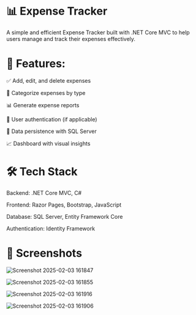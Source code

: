 # 📊 Expense Tracker

A simple and efficient Expense Tracker built with .NET Core MVC to help users manage and track their expenses effectively.


# 🚀 Features:

✅ Add, edit, and delete expenses

📅 Categorize expenses by type

📊 Generate expense reports

🔐 User authentication (if applicable)

💾 Data persistence with SQL Server

📈 Dashboard with visual insights


# 🛠 Tech Stack
Backend: .NET Core MVC, C#

Frontend: Razor Pages, Bootstrap, JavaScript

Database: SQL Server, Entity Framework Core

Authentication: Identity Framework

# 📸 Screenshots
![Screenshot 2025-02-03 161847](https://github.com/user-attachments/assets/a87a733e-0a4c-42ab-9a3d-a820474c0922)

![Screenshot 2025-02-03 161855](https://github.com/user-attachments/assets/4aba2043-8a82-4863-8865-0ad31ca3efee)

![Screenshot 2025-02-03 161916](https://github.com/user-attachments/assets/3f8ecdbe-d49c-4948-8edc-569445b0b1cd)

![Screenshot 2025-02-03 161906](https://github.com/user-attachments/assets/f39d51e5-d228-48c5-bf17-eed996949e8c)

